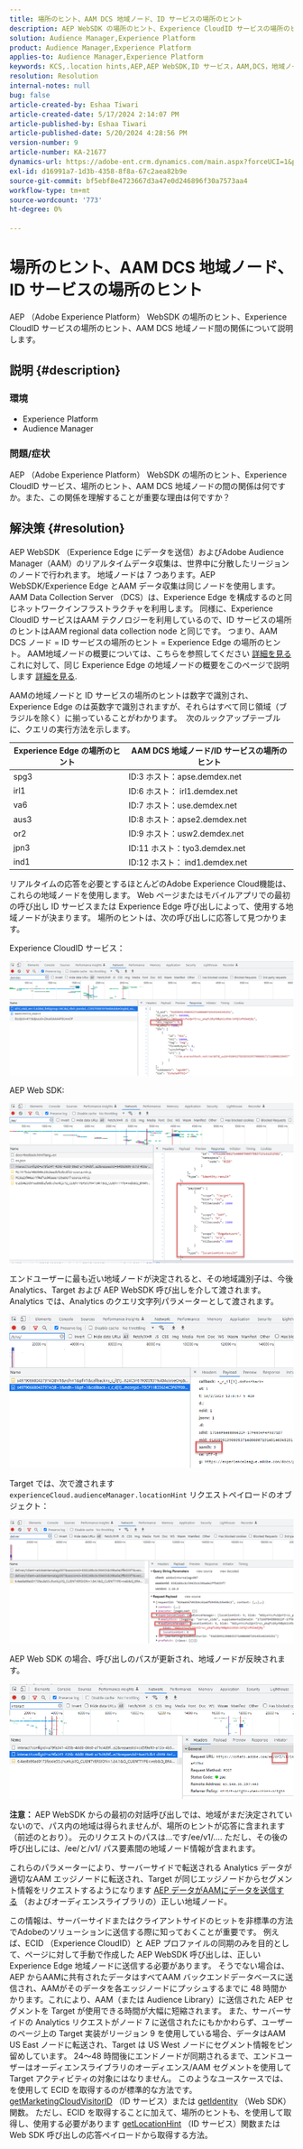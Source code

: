 ```yaml
---
title: 場所のヒント、AAM DCS 地域ノード、ID サービスの場所のヒント
description: AEP WebSDK の場所のヒント、Experience CloudID サービスの場所のヒント、AAM DCS 地域ノードについて説明します。
solution: Audience Manager,Experience Platform
product: Audience Manager,Experience Platform
applies-to: Audience Manager,Experience Platform
keywords: KCS,.location hints,AEP,AEP WebSDK,ID サービス，AAM,DCS，地域ノード
resolution: Resolution
internal-notes: null
bug: false
article-created-by: Eshaa Tiwari
article-created-date: 5/17/2024 2:14:07 PM
article-published-by: Eshaa Tiwari
article-published-date: 5/20/2024 4:28:56 PM
version-number: 9
article-number: KA-21677
dynamics-url: https://adobe-ent.crm.dynamics.com/main.aspx?forceUCI=1&pagetype=entityrecord&etn=knowledgearticle&id=1ae7f2b3-5714-ef11-9f89-000d3a5c0892
exl-id: d16991a7-1d3b-4358-8f8a-67c2aea82b9e
source-git-commit: bf5ebf8e4723667d3a47e0d246896f30a7573aa4
workflow-type: tm+mt
source-wordcount: '773'
ht-degree: 0%

---
```


# 場所のヒント、AAM DCS 地域ノード、ID サービスの場所のヒント


AEP （Adobe Experience Platform） WebSDK の場所のヒント、Experience CloudID サービスの場所のヒント、AAM DCS 地域ノード間の関係について説明します。

## 説明 {#description}


### <b>環境</b>

- Experience Platform
- Audience Manager


### 問題/症状

AEP （Adobe Experience Platform） WebSDK の場所のヒント、Experience CloudID サービス、場所のヒント、AAM DCS 地域ノードの間の関係は何ですか。また、この関係を理解することが重要な理由は何ですか？


## 解決策 {#resolution}


AEP WebSDK （Experience Edge にデータを送信）およびAdobe Audience Manager（AAM）のリアルタイムデータ収集は、世界中に分散したリージョンのノードで行われます。 地域ノードは 7 つあります。AEP WebSDK/Experience Edge とAAM データ収集は同じノードを使用します。 AAM Data Collection Server （DCS）は、Experience Edge を構成するのと同じネットワークインフラストラクチャを利用します。 同様に、Experience CloudID サービスはAAM テクノロジーを利用しているので、ID サービスの場所のヒントはAAM regional data collection node と同じです。 つまり、AAM DCS ノード = ID サービスの場所のヒント = Experience Edge の場所のヒント。 AAM地域ノードの概要については、こちらを参照してください [詳細を見る](https://experienceleague.adobe.com/docs/audience-manager/user-guide/api-and-sdk-code/dcs/dcs-api-reference/dcs-regions.html?lang=en)これに対して、同じ Experience Edge の地域ノードの概要をこのページで説明します [詳細を見る](https://experienceleague.adobe.com/docs/experience-platform/edge-network-server-api/location-hints.html?lang=en).

AAMの地域ノードと ID サービスの場所のヒントは数字で識別され、Experience Edge のは英数字で識別されますが、それらはすべて同じ領域（ブラジルを除く）に揃っていることがわかります。  次のルックアップテーブルに、クエリの実行方法を示します。


| Experience Edge の場所のヒント | AAM DCS 地域ノード/ID サービスの場所のヒント |
| --- | --- |
| spg3 | ID:3 ホスト：apse.demdex.net |
| irl1 | ID:6 ホスト： irl1.demdex.net |
| va6 | ID:7 ホスト：use.demdex.net |
| aus3 | ID:8 ホスト：apse2.demdex.net |
| or2 | ID:9 ホスト：usw2.demdex.net |
| jpn3 | ID:11 ホスト：tyo3.demdex.net |
| ind1 | ID:12 ホスト： ind1.demdex.net |


リアルタイムの応答を必要とするほとんどのAdobe Experience Cloud機能は、これらの地域ノードを使用します。 Web ページまたはモバイルアプリでの最初の呼び出し ID サービスまたは Experience Edge 呼び出しによって、使用する地域ノードが決まります。 場所のヒントは、次の呼び出しに応答して見つかります。

Experience CloudID サービス：

![](assets/e80a1235-77bf-ed11-83ff-6045bd006239.png)



AEP Web SDK:

![](assets/8f50cbb3-75bf-ed11-83ff-6045bd006239.png)

エンドユーザーに最も近い地域ノードが決定されると、その地域識別子は、今後 Analytics、Target および AEP WebSDK 呼び出しを介して渡されます。 Analytics では、Analytics のクエリ文字列パラメーターとして渡されます。

![](assets/33af14ff-77bf-ed11-83ff-6045bd006239.png)

Target では、次で渡されます `experienceCloud.audienceManager.locationHint` リクエストペイロードのオブジェクト：

![](assets/dce94437-78bf-ed11-83ff-6045bd006239.png)

AEP Web SDK の場合、呼び出しのパスが更新され、地域ノードが反映されます。

![](assets/8245a050-79bf-ed11-83ff-6045bd006239.png)

<b>注意： </b>AEP WebSDK からの最初の対話呼び出しでは、地域がまだ決定されていないので、パス内の地域は得られませんが、場所のヒントが応答に含まれます（前述のとおり）。 元のリクエストのパスは…です/ee/v1/.... ただし、その後の呼び出しには、/ee/と/v1/ パス要素間の地域ノード情報が含まれます。

これらのパラメーターにより、サーバーサイドで転送される Analytics データが適切なAAM エッジノードに転送され、Target が同じエッジノードからセグメント情報をリクエストするようになります [AEP データがAAMにデータを送信する](https://experienceleague.adobe.com/docs/audience-manager/user-guide/implementation-integration-guides/integration-experience-platform/aam-aep-audience-sharing.html?lang=en) （およびオーディエンスライブラリの）正しい地域ノード。

この情報は、サーバーサイドまたはクライアントサイドのヒットを非標準の方法でAdobeのソリューションに送信する際に知っておくことが重要です。 例えば、ECID （Experience CloudID）と AEP プロファイルの同期のみを目的として、ページに対して手動で作成した AEP WebSDK 呼び出しは、正しい Experience Edge 地域ノードに送信する必要があります。 そうでない場合は、AEP からAAMに共有されたデータはすべてAAM バックエンドデータベースに送信され、AAMがそのデータを各エッジノードにプッシュするまでに 48 時間かかります。これにより、AAM（または Audience Library）に送信された AEP セグメントを Target が使用できる時間が大幅に短縮されます。 また、サーバーサイドの Analytics リクエストがノード 7 に送信されたにもかかわらず、ユーザーのページ上の Target 実装がリージョン 9 を使用している場合、データはAAM US East ノードに転送され、Target は US West ノードにセグメント情報をピン留めしています。 24～48 時間後にエンドノードが同期されるまで、エンドユーザーはオーディエンスライブラリのオーディエンス/AAM セグメントを使用して Target アクティビティの対象にはなりません。 このようなユースケースでは、を使用して ECID を取得するのが標準的な方法です。 [getMarketingCloudVisitorID](https://experienceleague.adobe.com/docs/id-service/using/id-service-api/methods/getmcvid.html?lang=en) （ID サービス）または [getIdentity](https://experienceleague.adobe.com/docs/experience-platform/edge/extension/accessing-the-ecid.html?lang=en) （Web SDK）関数。 ただし、ECID を取得することに加えて、場所のヒントも、を使用して取得し、使用する必要があります [getLocationHint](https://experienceleague.adobe.com/docs/id-service/using/id-service-api/methods/getlocationhint.html?lang=en) （ID サービス）関数または Web SDK 呼び出しの応答ペイロードから取得する方法。
